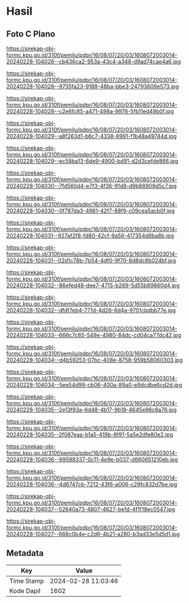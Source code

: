 # Hasil

## Foto C Plano

https://sirekap-obj-formc.kpu.go.id/310f/pemilu/pdpr/16/08/07/20/03/1608072003014-20240228-104026--cb436ca2-953a-43c4-a348-d9ad74cae4a6.jpg

https://sirekap-obj-formc.kpu.go.id/310f/pemilu/pdpr/16/08/07/20/03/1608072003014-20240228-104028--9735fa23-9188-48ba-bbe3-24793609e573.jpg

https://sirekap-obj-formc.kpu.go.id/310f/pemilu/pdpr/16/08/07/20/03/1608072003014-20240228-104028--c2e6fc85-a471-498a-9978-5fb11ed49b0f.jpg

https://sirekap-obj-formc.kpu.go.id/310f/pemilu/pdpr/16/08/07/20/03/1608072003014-20240228-104029--a8f263d1-b6c7-4338-8991-f1b48a49744d.jpg

https://sirekap-obj-formc.kpu.go.id/310f/pemilu/pdpr/16/08/07/20/03/1608072003014-20240228-104029--ec58ba13-6de9-4900-bd91-d2d3cefde866.jpg

https://sirekap-obj-formc.kpu.go.id/310f/pemilu/pdpr/16/08/07/20/03/1608072003014-20240228-104030--7fd560d4-e7f3-4f36-91d8-d9b68908d5c7.jpg

https://sirekap-obj-formc.kpu.go.id/310f/pemilu/pdpr/16/08/07/20/03/1608072003014-20240228-104030--0f787da3-4981-42f7-88f9-c09cea5acb0f.jpg

https://sirekap-obj-formc.kpu.go.id/310f/pemilu/pdpr/16/08/07/20/03/1608072003014-20240228-104031--927af2f8-fd80-42cf-9a56-417354d8ba8b.jpg

https://sirekap-obj-formc.kpu.go.id/310f/pemilu/pdpr/16/08/07/20/03/1608072003014-20240228-104031--02d1c78b-7b54-4df0-9f70-8d8dc8b024bf.jpg

https://sirekap-obj-formc.kpu.go.id/310f/pemilu/pdpr/16/08/07/20/03/1608072003014-20240228-104032--86efed48-dee7-4715-b269-5d55b89860d4.jpg

https://sirekap-obj-formc.kpu.go.id/310f/pemilu/pdpr/16/08/07/20/03/1608072003014-20240228-104032--dfdf7eb4-771d-4d26-8d4a-9701cbdbb77e.jpg

https://sirekap-obj-formc.kpu.go.id/310f/pemilu/pdpr/16/08/07/20/03/1608072003014-20240228-104033--666c7c65-549e-4980-84dc-cd04ca77dc42.jpg

https://sirekap-obj-formc.kpu.go.id/310f/pemilu/pdpr/16/08/07/20/03/1608072003014-20240228-104034--d4b59253-07bc-408e-8758-959b58060303.jpg

https://sirekap-obj-formc.kpu.go.id/310f/pemilu/pdpr/16/08/07/20/03/1608072003014-20240228-104034--5ee54d99-cb06-400a-89a0-e9dcdbe6cd2d.jpg

https://sirekap-obj-formc.kpu.go.id/310f/pemilu/pdpr/16/08/07/20/03/1608072003014-20240228-104035--2e13f93a-6d48-4b17-9b18-4645e96c8a76.jpg

https://sirekap-obj-formc.kpu.go.id/310f/pemilu/pdpr/16/08/07/20/03/1608072003014-20240228-104035--2f087eaa-b1a5-419b-8f91-5a5e2dfe80e2.jpg

https://sirekap-obj-formc.kpu.go.id/310f/pemilu/pdpr/16/08/07/20/03/1608072003014-20240228-104036--99598337-0c11-4e9e-b037-d660651210eb.jpg

https://sirekap-obj-formc.kpu.go.id/310f/pemilu/pdpr/16/08/07/20/03/1608072003014-20240228-104036--4d6747cb-7212-43f6-a006-c29fc832d7be.jpg

https://sirekap-obj-formc.kpu.go.id/310f/pemilu/pdpr/16/08/07/20/03/1608072003014-20240228-104037--52640a73-4807-4627-be1d-4f1f18ec0547.jpg

https://sirekap-obj-formc.kpu.go.id/310f/pemilu/pdpr/16/08/07/20/03/1608072003014-20240228-104027--668c0b4e-c2d6-4b21-a280-b3ad33e5d5d1.jpg


## Metadata

| Key        | Value               |
| ---------- | ------------------- |
| Time Stamp | 2024-02-28 11:03:46 |
| Kode Dapil | 1602                |




